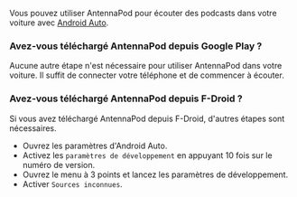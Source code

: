 Vous pouvez utiliser AntennaPod pour écouter des podcasts dans votre voiture avec [Android Auto](https://www.android.com/auto/).

### Avez-vous téléchargé AntennaPod depuis **Google Play** ?

Aucune autre étape n'est nécessaire pour utiliser AntennaPod dans votre voiture. Il suffit de connecter votre téléphone et de commencer à écouter.

### Avez-vous téléchargé AntennaPod depuis **F-Droid** ?

Si vous avez téléchargé AntennaPod depuis F-Droid, d'autres étapes sont nécessaires.

- Ouvrez les paramètres d'Android Auto.
- Activez les `paramètres de développement` en appuyant 10 fois sur le numéro de version.
- Ouvrez le menu à 3 points et lancez les paramètres de développement.
- Activer `Sources inconnues`.
